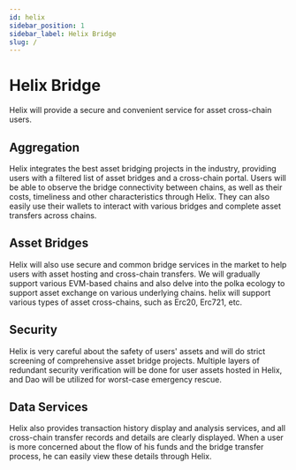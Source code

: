 ```yaml
---
id: helix
sidebar_position: 1
sidebar_label: Helix Bridge
slug: /
---
```


# Helix Bridge

Helix will provide a secure and convenient service for asset cross-chain users.

## Aggregation
Helix integrates the best asset bridging projects in the industry, providing users with a filtered list of asset bridges and a cross-chain portal. Users will be able to observe the bridge connectivity between chains, as well as their costs, timeliness and other characteristics through Helix. They can also easily use their wallets to interact with various bridges and complete asset transfers across chains.

## Asset Bridges
Helix will also use secure and common bridge services in the market to help users with asset hosting and cross-chain transfers. We will gradually support various EVM-based chains and also delve into the polka ecology to support asset exchange on various underlying chains. helix will support various types of asset cross-chains, such as Erc20, Erc721, etc.

## Security
Helix is very careful about the safety of users' assets and will do strict screening of comprehensive asset bridge projects. Multiple layers of redundant security verification will be done for user assets hosted in Helix, and Dao will be utilized for worst-case emergency rescue.

## Data Services
Helix also provides transaction history display and analysis services, and all cross-chain transfer records and details are clearly displayed. When a user is more concerned about the flow of his funds and the bridge transfer process, he can easily view these details through Helix.

